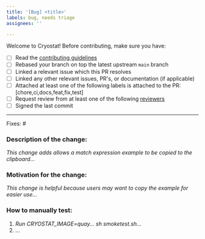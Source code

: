 ```yaml
---
title: '[Bug] <title>'
labels: bug, needs triage
assignees: ''

---
```


Welcome to Cryostat! Before contributing, make sure you have:
* [ ] Read the [contributing guidelines](https://github.com/cryostatio/cryostat/blob/main/CONTRIBUTING.md)
* [ ] Rebased your branch on top the latest upstream `main` branch
* [ ] Linked a relevant issue which this PR resolves
* [ ] Linked any other relevant issues, PR's, or documentation (if applicable)
* [ ] Attached at least one of the following labels is attached to the PR: [chore,ci,docs,feat,fix,test]
* [ ] Request review from at least one of the following [reviewers](https://github.com/orgs/cryostatio/teams/reviewers)
* [ ] Signed the last commit 

_______________________________________________

Fixes: #<issue number>

### Description of the change:
*This change adds allows a match expression example to be copied to the clipboard...*

### Motivation for the change:
*This change is helpful because users may want to copy the example for easier use...*


### How to manually test:
1. *Run CRYOSTAT_IMAGE=quay... sh smoketest.sh...*
2. *...*